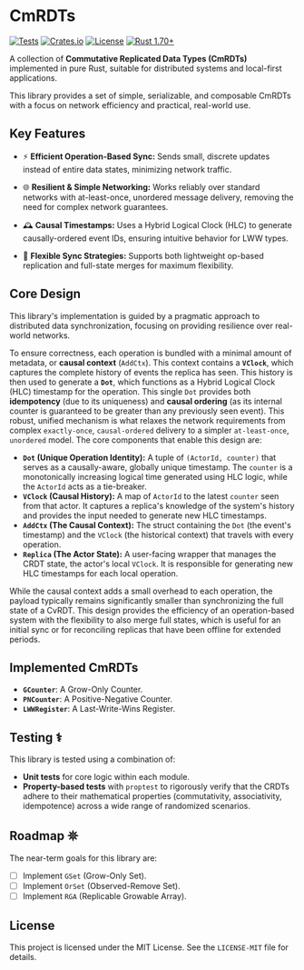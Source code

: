 # CmRDTs

[![Tests](https://github.com/johvnik/CmRDTs/actions/workflows/rust.yml/badge.svg)](https://github.com/johvnik/CmRDTs/actions/workflows/rust.yml)
[![Crates.io](https://img.shields.io/crates/v/cmrdts.svg)](https://crates.io/crates/cmrdts)
[![License](https://img.shields.io/crates/l/cmrdts.svg)](https://github.com/johvnik/CmRDTs/blob/main/LICENSE-MIT)
[![Rust 1.70+](https://img.shields.io/badge/rust-1.70%2B-blue.svg)](https://rust-lang.org)

A collection of **Commutative Replicated Data Types (CmRDTs)** implemented in pure Rust, suitable for distributed systems and local-first applications.

This library provides a set of simple, serializable, and composable CmRDTs with a focus on network efficiency and practical, real-world use.

## Key Features
- ⚡️ **Efficient Operation-Based Sync:** Sends small, discrete updates instead of entire data states, minimizing network traffic.

- 🌐 **Resilient & Simple Networking:** Works reliably over standard networks with at-least-once, unordered message delivery, removing the need for complex network guarantees.

- 🕰️ **Causal Timestamps:** Uses a Hybrid Logical Clock (HLC) to generate causally-ordered event IDs, ensuring intuitive behavior for LWW types.

- 🔄 **Flexible Sync Strategies:** Supports both lightweight op-based replication and full-state merges for maximum flexibility.

## Core Design

This library's implementation is guided by a pragmatic approach to distributed data synchronization, focusing on providing resilience over real-world networks.

To ensure correctness, each operation is bundled with a minimal amount of metadata, or **causal context** (`AddCtx`).
This context contains a **`VClock`**, which captures the complete history of events the replica has seen.
This history is then used to generate a **`Dot`**, which functions as a Hybrid Logical Clock (HLC) timestamp for the operation.
This single `Dot` provides both **idempotency** (due to its uniqueness) and **causal ordering** (as its internal counter is guaranteed to be greater than any previously seen event).
This robust, unified mechanism is what relaxes the network requirements from complex `exactly-once`, `causal-ordered` delivery to a simpler `at-least-once`, `unordered` model.
The core components that enable this design are:

-  **`Dot` (Unique Operation Identity):** A tuple of `(ActorId, counter)` that serves as a causally-aware, globally unique timestamp. The `counter` is a monotonically increasing logical time generated using HLC logic, while the `ActorId` acts as a tie-breaker.
-  **`VClock` (Causal History):** A map of `ActorId` to the latest `counter` seen from that actor. It captures a replica's knowledge of the system's history and provides the input needed to generate new HLC timestamps.
-  **`AddCtx` (The Causal Context):** The struct containing the `Dot` (the event's timestamp) and the `VClock` (the historical context) that travels with every operation.
-  **`Replica` (The Actor State):** A user-facing wrapper that manages the CRDT state, the actor's local `VClock`. It is responsible for generating new HLC timestamps for each local operation.

While the causal context adds a small overhead to each operation, the payload typically remains significantly smaller than synchronizing the full state of a CvRDT. This design provides the efficiency of an operation-based system with the flexibility to also merge full states, which is useful for an initial sync or for reconciling replicas that have been offline for extended periods.

## Implemented CmRDTs

- **`GCounter`**: A Grow-Only Counter.
- **`PNCounter`**: A Positive-Negative Counter.
- **`LWWRegister`**: A Last-Write-Wins Register.

## Testing ⚕

This library is tested using a combination of:

- **Unit tests** for core logic within each module.
- **Property-based tests** with `proptest` to rigorously verify that the CRDTs adhere to their mathematical properties (commutativity, associativity, idempotence) across a wide range of randomized scenarios.

## Roadmap 𖤓

The near-term goals for this library are:

- [ ] Implement `GSet` (Grow-Only Set).
- [ ] Implement `OrSet` (Observed-Remove Set).
- [ ] Implement `RGA` (Replicable Growable Array).

## License

This project is licensed under the MIT License. See the `LICENSE-MIT` file for details.
